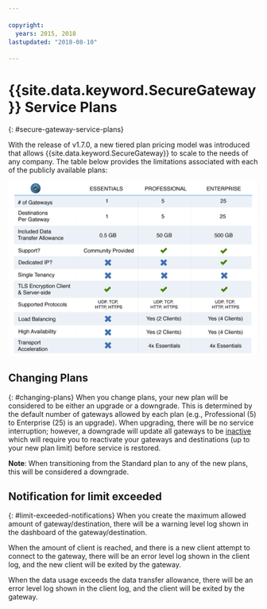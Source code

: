 ```yaml
---

copyright:
  years: 2015, 2018
lastupdated: "2018-08-10"

---
```


# {{site.data.keyword.SecureGateway}} Service Plans
{: #secure-gateway-service-plans}

With the release of v1.7.0, a new tiered plan pricing model was introduced that allows {{site.data.keyword.SecureGateway}} to scale to the needs of any company.  The table below provides the limitations associated with each of the publicly available plans:

![Tiered Plan Model](./images/planDetails.png?raw=true "Tiered Plan Model")

## Changing Plans
{: #changing-plans}
When you change plans, your new plan will be considered to be either an upgrade or a downgrade.  This is determined by the default number of gateways allowed by each plan (e.g., Professional (5) to Enterprise (25) is an upgrade).  When upgrading, there will be no service interruption; however, a downgrade will update all gateways to be [inactive](/docs/services/SecureGateway/securegateway_faq.html#faq-states) which will require you to reactivate your gateways and destinations (up to your new plan limit) before service is restored.

<b>Note</b>: When transitioning from the Standard plan to any of the new plans, this will be considered a downgrade.


## Notification for limit exceeded
{: #limit-exceeded-notifications}
When you create the maximum allowed amount of gateway/destination, there will be a warning level log shown in the dashboard of the gateway/destination.

When the amount of client is reached, and there is a new client attempt to connect to the gateway, there will be an error level log shown in the client log, and the new client will be exited by the gateway.

When the data usage exceeds the data transfer allowance, there will be an error level log shown in the client log, and the client will be exited by the gateway.
